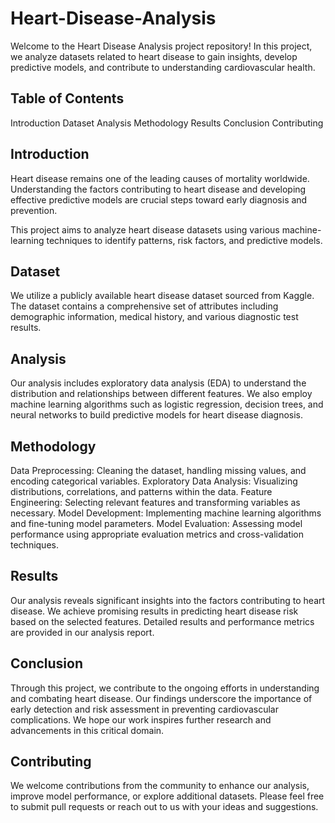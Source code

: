 # Heart-Disease-Analysis
Welcome to the Heart Disease Analysis project repository! In this project, we analyze datasets related to heart disease to gain insights, develop predictive models, and contribute to understanding cardiovascular health.

## Table of Contents
Introduction
Dataset
Analysis
Methodology
Results
Conclusion
Contributing

## Introduction
Heart disease remains one of the leading causes of mortality worldwide. Understanding the factors contributing to heart disease and developing effective predictive models are crucial steps toward early diagnosis and prevention.

This project aims to analyze heart disease datasets using various machine-learning techniques to identify patterns, risk factors, and predictive models.

## Dataset
We utilize a publicly available heart disease dataset sourced from Kaggle. The dataset contains a comprehensive set of attributes including demographic information, medical history, and various diagnostic test results.

## Analysis
Our analysis includes exploratory data analysis (EDA) to understand the distribution and relationships between different features. We also employ machine learning algorithms such as logistic regression, decision trees, and neural networks to build predictive models for heart disease diagnosis.

## Methodology
Data Preprocessing: Cleaning the dataset, handling missing values, and encoding categorical variables.
Exploratory Data Analysis: Visualizing distributions, correlations, and patterns within the data.
Feature Engineering: Selecting relevant features and transforming variables as necessary.
Model Development: Implementing machine learning algorithms and fine-tuning model parameters.
Model Evaluation: Assessing model performance using appropriate evaluation metrics and cross-validation techniques.

## Results
Our analysis reveals significant insights into the factors contributing to heart disease. We achieve promising results in predicting heart disease risk based on the selected features. Detailed results and performance metrics are provided in our analysis report.

## Conclusion
Through this project, we contribute to the ongoing efforts in understanding and combating heart disease. Our findings underscore the importance of early detection and risk assessment in preventing cardiovascular complications. We hope our work inspires further research and advancements in this critical domain.

## Contributing
We welcome contributions from the community to enhance our analysis, improve model performance, or explore additional datasets. Please feel free to submit pull requests or reach out to us with your ideas and suggestions.
